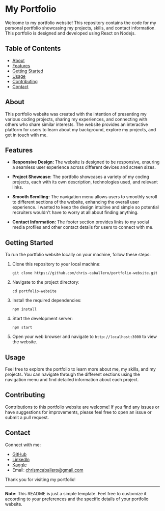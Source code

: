 # My Portfolio

Welcome to my portfolio website! This repository contains the code for my personal portfolio showcasing my projects, skills, and contact information. This portfolio is designed and developed using React on Nodejs.

## Table of Contents

- [About](#about)
- [Features](#features)
- [Getting Started](#getting-started)
- [Usage](#usage)
- [Contributing](#contributing)
- [Contact](#contact)

## About

This portfolio website was created with the intention of presenting my various coding projects, sharing my experiences, and connecting with others who share similar interests. The website provides an interactive platform for users to learn about my background, explore my projects, and get in touch with me.

## Features

- **Responsive Design:** The website is designed to be responsive, ensuring a seamless user experience across different devices and screen sizes.

- **Project Showcase:** The portfolio showcases a variety of my coding projects, each with its own description, technologies used, and relevant links.

- **Smooth Scrolling:** The navigation menu allows users to smoothly scroll to different sections of the website, enhancing the overall user experience. I wanted to keep the design intuitive and simple so potential recruiters wouldn't have to worry at all about finding anything.

- **Contact Information:** The footer section provides links to my social media profiles and other contact details for users to connect with me.

## Getting Started

To run the portfolio website locally on your machine, follow these steps:

1. Clone this repository to your local machine:
   ```
   git clone https://github.com/chris-caballero/portfolio-website.git
   ```

2. Navigate to the project directory:
   ```
   cd portfolio-website
   ```

3. Install the required dependencies:
   ```
   npm install
   ```

4. Start the development server:
   ```
   npm start
   ```

5. Open your web browser and navigate to `http://localhost:3000` to view the website.

## Usage

Feel free to explore the portfolio to learn more about me, my skills, and my projects. You can navigate through the different sections using the navigation menu and find detailed information about each project.

## Contributing

Contributions to this portfolio website are welcome! If you find any issues or have suggestions for improvements, please feel free to open an issue or submit a pull request.

## Contact

Connect with me:

- [GitHub](https://github.com/chris-caballero)
- [LinkedIn](https://www.linkedin.com/in/christopher-caballero-696b6b219/)
- [Kaggle](https://www.kaggle.com/chriscaballero)
- Email: chrismcaballero@gmail.com

Thank you for visiting my portfolio!

---

**Note:** This README is just a simple template. Feel free to customize it according to your preferences and the specific details of your portfolio website.